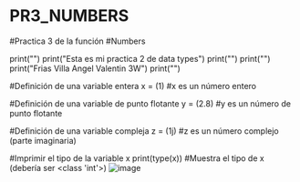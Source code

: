 # PR3_NUMBERS
#Practica 3 de la función
#Numbers

print("")
print("Esta es mi practica 2 de data types")
print("")
print("")
print("Frias Villa Angel Valentin 3W")
print("")

#Definición de una variable entera
x = (1)  #x es un número entero

#Definición de una variable de punto flotante
y = (2.8)  #y es un número de punto flotante

#Definición de una variable compleja
z = (1j)  #z es un número complejo (parte imaginaria)

#Imprimir el tipo de la variable x
print(type(x))  #Muestra el tipo de x (debería ser <class 'int'>)
![image](https://github.com/user-attachments/assets/d756d3a7-abcd-41dc-bbfe-a416cd53e3f6)

